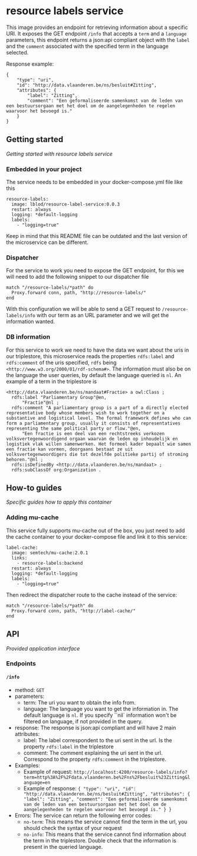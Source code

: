 # resource labels service
This image provides an endpoint for retrieving information about a specific URI.
It exposes the GET endpoint `/info` that accepts a `term` and a `language` parameters, this endpoint returns a json:api compliant object with the `label` and the `comment` associated with the specified term in the language selected.

Response example:
```
{
    "type": "uri",
    "id": "http://data.vlaanderen.be/ns/besluit#Zitting",
    "attributes": {
        "label": "Zitting",
        "comment": "Een geformaliseerde samenkomst van de leden van een bestuursorgaan met het doel om de aangelegenheden te regelen waarvoor het bevoegd is."
    }
}
```

## Getting started 
_Getting started with resource labels service_

### Embedded in your project

The service needs to be embedded in your docker-compose.yml file like this

```
resource-labels:
  image: lblod/resource-label-service:0.0.3
  restart: always
  logging: *default-logging
  labels:
    - "logging=true"
```

Keep in mind that this README file can be outdated and the last version of the microservice can be different.

### Dispatcher

For the service to work you need to expose the GET endpoint, for this we will need to add the following snippet to our dispatcher file

```
match "/resource-labels/*path" do
  Proxy.forward conn, path, "http://resource-labels/"
end
```

With this configuration we will be able to send a GET request to `/resource-labels/info` with our term as an URL parameter and we will get the information wanted.

### DB information

For this service to work we need to have the data we want about the uris in our triplestore, this microservice reads the properties `rdfs:label` and `rdfs:comment` of the uris specified, `rdfs` being `<http://www.w3.org/2000/01/rdf-schema#>`.
The information must also be on the language the user queries, by default the language queried is `nl`.
An example of a term in the triplestore is

```
<http://data.vlaanderen.be/ns/mandaat#Fractie> a owl:Class ;
  rdfs:label "Parliamentary Group"@en,
      "Fractie"@nl ;
  rdfs:comment "A parliamentary group is a part of a directly elected representative body whose members wish to work together on a substantive and logistical level. The formal framework defines who can form a parliamentary group, usually it consists of representatives representing the same political party or flow."@en,
      "Een fractie is een deel van een rechtstreeks verkozen volksvertegenwoordigend orgaan waarvan de leden op inhoudelijk en logistiek vlak willen samenwerken. Het formeel kader bepaalt wie samen een fractie kan vormen, doorgaans bestaat ze uit volksvertegenwoordigers die tot dezelfde politieke partij of stroming behoren."@nl ;
  rdfs:isDefinedBy <http://data.vlaanderen.be/ns/mandaat> ;
  rdfs:subClassOf org:Organization .
```

## How-to guides

_Specific guides how to apply this container_

### Adding mu-cache 
This service fully supports mu-cache out of the box, you just need to add the cache container to your docker-compose file and link it to this service:

```
label-cache:
  image: semtech/mu-cache:2.0.1
  links:
    - resource-labels:backend
  restart: always
  logging: *default-logging
  labels:
    - "logging=true"
```

Then redirect the dispatcher route to the cache instead of the service:

```
match "/resource-labels/*path" do
  Proxy.forward conn, path, "http://label-cache/"
end
```

## API

_Provided application interface_

### Endpoints

#### `/info`

- method: `GET`
- parameters:
  - term: The uri you want to obtain the info from.
  - language: The language you want to get the information in. The default language is `nl`. If you specify ``nil` information won't be filtered on language, if not provided in the query.
- response: The response is json:api compliant and will have 2 main attributes:
  - label: The label correspondent to the uri sent in the url. Is the property `rdfs:label` in the triplestore
  - comment: The comment explaining the uri sent in the url. Correspond to the property `rdfs:comment` in the triplestore.
- Examples:
  - Example of request: `http://localhost:4200/resource-labels/info?term=http%3A%2F%2Fdata.vlaanderen.be%2Fns%2Fbesluit%23Zitting&language=en`
  - Example of response: `{
    "type": "uri",
    "id": "http://data.vlaanderen.be/ns/besluit#Zitting",
    "attributes": {
        "label": "Zitting",
        "comment": "Een geformaliseerde samenkomst van de leden van een bestuursorgaan met het doel om de aangelegenheden te regelen waarvoor het bevoegd is."
    }
}`
- Errors: The service can return the following error codes:
  - `no-term`: This means the service cannot find the term in the url, you should check the syntax of your request
  - `no-info`: This means that the service cannot find information about the term in the triplestore. Double check that the information is present in the queried language.


